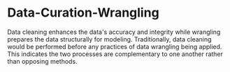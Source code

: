 # Data-Curation-Wrangling
Data cleaning enhances the data's accuracy and integrity while wrangling prepares the data structurally for modeling. Traditionally, data cleaning would be performed before any practices of data wrangling being applied. This indicates the two processes are complementary to one another rather than opposing methods.
